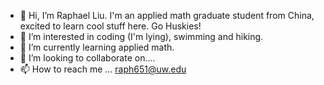 - 👋 Hi, I’m Raphael Liu. I'm an applied math graduate student from China, excited to learn cool stuff here. Go Huskies!
- 👀 I’m interested in coding (I'm lying), swimming and hiking.
- 🌱 I’m currently learning applied math.
- 💞️ I’m looking to collaborate on....
- 📫 How to reach me ... raph651@uw.edu

<!---
raph651/raph651 is a ✨ special ✨ repository because its `README.md` (this file) appears on your GitHub profile.
You can click the Preview link to take a look at your changes.
--->
